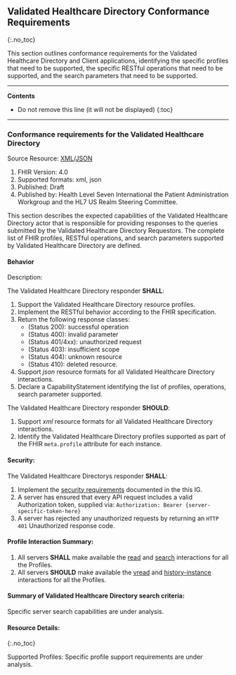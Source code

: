 ## Validated Healthcare Directory Conformance Requirements
{:.no_toc}

This section outlines conformance requirements for the Validated Healthcare Directory and Client applications, identifying the specific profiles that need to be supported, the specific RESTful operations that need to be supported, and the search parameters that need to be supported. 

---

<!-- TOC  the css styling for this is \pages\assets\css\project.css under 'markdown-toc'-->
**Contents**

* Do not remove this line (it will not be displayed)
{:toc}

---

<!-- end TOC -->


### Conformance requirements for the Validated Healthcare Directory

Source Resource: [XML](CapabilityStatement-server.xml.html)/[JSON](CapabilityStatement-server.json.html)

1. FHIR Version: 4.0
1. Supported formats: xml, json
1. Published: Draft
1. Published by: Health Level Seven International the Patient Administration Workgroup and the HL7 US Realm Steering Committee.

This section describes the expected capabilities of the Validated Healthcare Directory actor that is responsible for providing responses to the queries submitted by the Validated Healthcare Directory Requestors. The complete list of FHIR profiles, RESTful operations, and search parameters supported by Validated Healthcare Directory are defined. 

#### Behavior

Description:

The Validated Healthcare Directory responder **SHALL**: 

1. Support the Validated Healthcare Directory resource profiles.
1. Implement the RESTful behavior according to the FHIR specification.
1. Return the following response classes:
   - (Status 200): successful operation
   - (Status 400): invalid parameter
   - (Status 401/4xx): unauthorized request
   - (Status 403): insufficient scope
   - (Status 404): unknown resource
   - (Status 410): deleted resource.
1. Support *json* resource formats for all Validated Healthcare Directory interactions.
1. Declare a CapabilityStatement identifying the list of profiles, operations, search parameter supported.

The Validated Healthcare Directory responder **SHOULD**:

1. Support *xml* resource formats for all Validated Healthcare Directory interactions.
1. Identify the Validated Healthcare Directory profiles supported as part of the FHIR `meta.profile` attribute for each instance.

#### Security:

The Validated Healthcare Directorys responder **SHALL**:

1. Implement the [security requirements](security.html) documented in the this IG.
1. A server has ensured that every API request includes a valid Authorization token, supplied via: `Authorization: Bearer {server-specific-token-here}`
1. A server has rejected any unauthorized requests by returning an `HTTP 401` Unauthorized response code.

#### Profile Interaction Summary:

1. All servers **SHALL** make available the [read](http://hl7.org/fhir/STU3/http.html#read) and [search](http://hl7.org/fhir/STU3/http.html#search) interactions for all the Profiles.
1. All servers **SHOULD** make available the [vread](http://hl7.org/fhir/STU3/http.html#vread) and [history-instance](http://hl7.org/fhir/STU3/http.html#history) interactions for all the Profiles.

#### Summary of Validated Healthcare Directory search criteria:

Specific server search capabilities are under analysis. 

#### Resource  Details:

{:.no_toc}

Supported Profiles:  Specific profile support requirements are under analysis.

<p></p>
